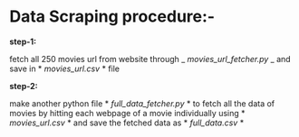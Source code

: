 # Data Scraping procedure:-

**step-1:**

fetch all 250 movies url from website through   _ _movies_url_fetcher.py_ _  and save in * *movies_url.csv* * file

**step-2:**

make another python file * *full_data_fetcher.py* * to fetch all the data of movies by hitting each webpage of a movie individually using * *movies_url.csv* * and save the fetched data as * *full_data.csv* *
